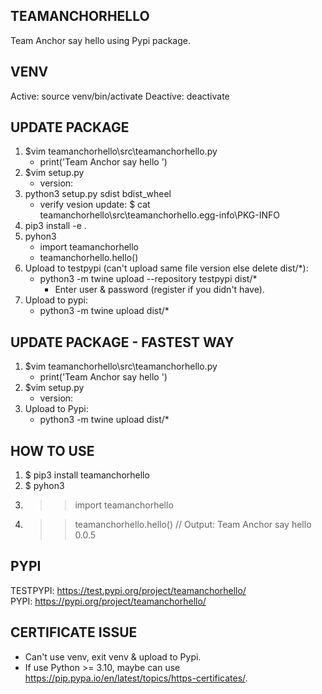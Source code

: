 ## TEAMANCHORHELLO

Team Anchor say hello using Pypi package.

## VENV
Active: source venv/bin/activate
Deactive: deactivate
## UPDATE PACKAGE
1. $vim teamanchorhello\src\teamanchorhello.py
    * print('Team Anchor say hello <UPDATE>')
2. $vim setup.py
    * version: <UPDATE>
3. python3 setup.py sdist bdist_wheel
    * verify vesion update: $ cat teamanchorhello\src\teamanchorhello.egg-info\PKG-INFO
4. pip3 install -e .
5. pyhon3
    * import teamanchorhello
    * teamanchorhello.hello()
6. Upload to testpypi (can't upload same file version else delete dist/*):
    * python3 -m twine upload --repository testpypi dist/*
        * Enter user & password (register if you didn't have).
7. Upload to pypi:
    * python3 -m twine upload dist/*

## UPDATE PACKAGE - FASTEST WAY
1. $vim teamanchorhello\src\teamanchorhello.py
    * print('Team Anchor say hello <UPDATE>')
2. $vim setup.py
    * version: <UPDATE>
3. Upload to Pypi:
    * python3 -m twine upload dist/*

## HOW TO USE
1. $ pip3 install teamanchorhello
2. $ pyhon3
3. >> import teamanchorhello
4. >> teamanchorhello.hello() // Output: Team Anchor say hello 0.0.5
## PYPI
TESTPYPI: https://test.pypi.org/project/teamanchorhello/  
PYPI: https://pypi.org/project/teamanchorhello/

## CERTIFICATE ISSUE
* Can't use venv, exit venv & upload to Pypi.
* If use Python >= 3.10, maybe can use https://pip.pypa.io/en/latest/topics/https-certificates/.